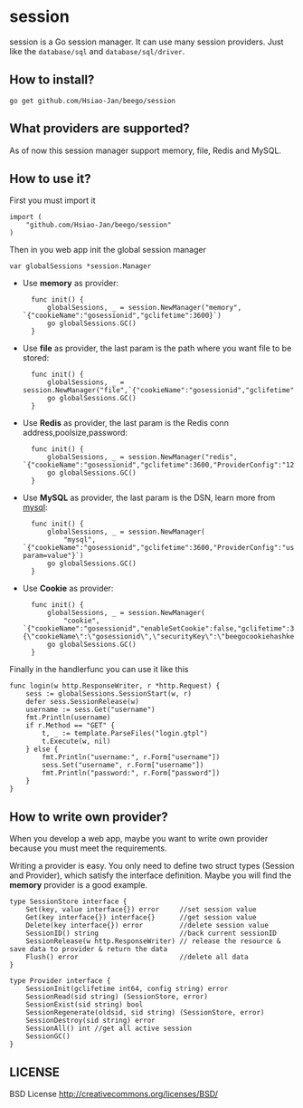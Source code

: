 session
==============

session is a Go session manager. It can use many session providers. Just like the `database/sql` and `database/sql/driver`.

## How to install?

	go get github.com/Hsiao-Jan/beego/session


## What providers are supported?

As of now this session manager support memory, file, Redis and MySQL.


## How to use it?

First you must import it

	import (
		"github.com/Hsiao-Jan/beego/session"
	)

Then in you web app init the global session manager
	
	var globalSessions *session.Manager

* Use **memory** as provider:

		func init() {
			globalSessions, _ = session.NewManager("memory", `{"cookieName":"gosessionid","gclifetime":3600}`)
			go globalSessions.GC()
		}

* Use **file** as provider, the last param is the path where you want file to be stored:

		func init() {
			globalSessions, _ = session.NewManager("file",`{"cookieName":"gosessionid","gclifetime":3600,"ProviderConfig":"./tmp"}`)
			go globalSessions.GC()
		}

* Use **Redis** as provider, the last param is the Redis conn address,poolsize,password:

		func init() {
			globalSessions, _ = session.NewManager("redis", `{"cookieName":"gosessionid","gclifetime":3600,"ProviderConfig":"127.0.0.1:6379,100,astaxie"}`)
			go globalSessions.GC()
		}
		
* Use **MySQL** as provider, the last param is the DSN, learn more from [mysql](https://github.com/go-sql-driver/mysql#dsn-data-source-name):

		func init() {
			globalSessions, _ = session.NewManager(
				"mysql", `{"cookieName":"gosessionid","gclifetime":3600,"ProviderConfig":"username:password@protocol(address)/dbname?param=value"}`)
			go globalSessions.GC()
		}

* Use **Cookie** as provider:

		func init() {
			globalSessions, _ = session.NewManager(
				"cookie", `{"cookieName":"gosessionid","enableSetCookie":false,"gclifetime":3600,"ProviderConfig":"{\"cookieName\":\"gosessionid\",\"securityKey\":\"beegocookiehashkey\"}"}`)
			go globalSessions.GC()
		}


Finally in the handlerfunc you can use it like this

	func login(w http.ResponseWriter, r *http.Request) {
		sess := globalSessions.SessionStart(w, r)
		defer sess.SessionRelease(w)
		username := sess.Get("username")
		fmt.Println(username)
		if r.Method == "GET" {
			t, _ := template.ParseFiles("login.gtpl")
			t.Execute(w, nil)
		} else {
			fmt.Println("username:", r.Form["username"])
			sess.Set("username", r.Form["username"])
			fmt.Println("password:", r.Form["password"])
		}
	}


## How to write own provider?

When you develop a web app, maybe you want to write own provider because you must meet the requirements.

Writing a provider is easy. You only need to define two struct types 
(Session and Provider), which satisfy the interface definition. 
Maybe you will find the **memory** provider is a good example.

	type SessionStore interface {
		Set(key, value interface{}) error     //set session value
		Get(key interface{}) interface{}      //get session value
		Delete(key interface{}) error         //delete session value
		SessionID() string                    //back current sessionID
		SessionRelease(w http.ResponseWriter) // release the resource & save data to provider & return the data
		Flush() error                         //delete all data
	}
	
	type Provider interface {
		SessionInit(gclifetime int64, config string) error
		SessionRead(sid string) (SessionStore, error)
		SessionExist(sid string) bool
		SessionRegenerate(oldsid, sid string) (SessionStore, error)
		SessionDestroy(sid string) error
		SessionAll() int //get all active session
		SessionGC()
	}


## LICENSE

BSD License http://creativecommons.org/licenses/BSD/
